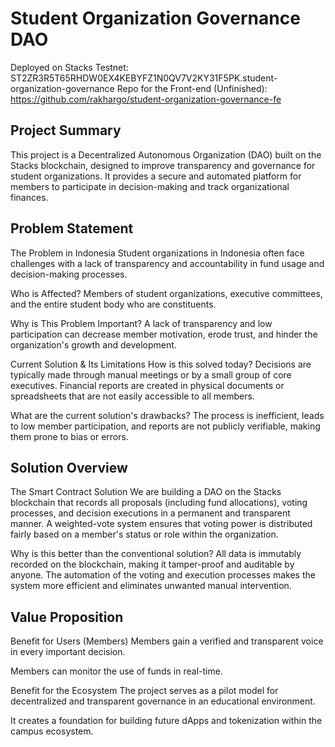 # Student Organization Governance DAO
Deployed on Stacks Testnet: ST2ZR3R5T65RHDW0EX4KEBYFZ1N0QV7V2KY31F5PK.student-organization-governance
Repo for the Front-end (Unfinished): https://github.com/rakhargo/student-organization-governance-fe
## Project Summary
This project is a Decentralized Autonomous Organization (DAO) built on the Stacks blockchain, designed to improve transparency and governance for student organizations. It provides a secure and automated platform for members to participate in decision-making and track organizational finances.

## Problem Statement
The Problem in Indonesia
Student organizations in Indonesia often face challenges with a lack of transparency and accountability in fund usage and decision-making processes.

Who is Affected?
Members of student organizations, executive committees, and the entire student body who are constituents.

Why is This Problem Important?
A lack of transparency and low participation can decrease member motivation, erode trust, and hinder the organization's growth and development.

Current Solution & Its Limitations
How is this solved today?
Decisions are typically made through manual meetings or by a small group of core executives. Financial reports are created in physical documents or spreadsheets that are not easily accessible to all members.

What are the current solution's drawbacks?
The process is inefficient, leads to low member participation, and reports are not publicly verifiable, making them prone to bias or errors.

## Solution Overview
The Smart Contract Solution
We are building a DAO on the Stacks blockchain that records all proposals (including fund allocations), voting processes, and decision executions in a permanent and transparent manner. A weighted-vote system ensures that voting power is distributed fairly based on a member's status or role within the organization.

Why is this better than the conventional solution?
All data is immutably recorded on the blockchain, making it tamper-proof and auditable by anyone. The automation of the voting and execution processes makes the system more efficient and eliminates unwanted manual intervention.

## Value Proposition
Benefit for Users (Members)
Members gain a verified and transparent voice in every important decision.

Members can monitor the use of funds in real-time.

Benefit for the Ecosystem
The project serves as a pilot model for decentralized and transparent governance in an educational environment.

It creates a foundation for building future dApps and tokenization within the campus ecosystem.







